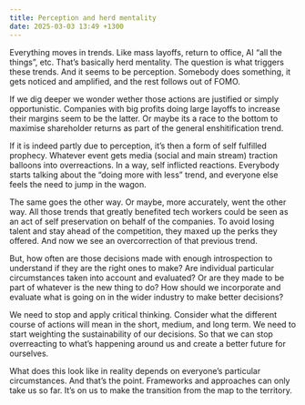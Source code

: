 ```yaml
---
title: Perception and herd mentality
date: 2025-03-03 13:49 +1300
---
```

Everything moves in trends. Like mass layoffs, return to office, AI “all the things”, etc. That’s basically herd mentality. The question is what triggers these trends. And it seems to be perception. Somebody does something, it gets noticed and amplified, and the rest follows out of FOMO.

If we dig deeper we wonder wether those actions are justified or simply opportunistic. Companies with big profits doing large layoffs to increase their margins seem to be the latter. Or maybe its a race to the bottom to maximise shareholder returns as part of the general enshitification trend.

If it is indeed partly due to perception, it’s then a form of self fulfilled prophecy. Whatever event gets media (social and main stream) traction balloons into overreactions. In a way, self inflicted reactions. Everybody starts talking about the “doing more with less” trend, and everyone else feels the need to jump in the wagon.

The same goes the other way. Or maybe, more accurately, went the other way. All those trends that greatly benefited tech workers could be seen as an act of self preservation on behalf of the companies. To avoid losing talent and stay ahead of the competition, they maxed up the perks they offered. And now we see an overcorrection of that previous trend.

But, how often are those decisions made with enough introspection to understand if they are the right ones to make? Are individual particular circumstances taken into account and evaluated? Or are they made to be part of whatever is the new thing to do? How should we incorporate and evaluate what is going on in the wider industry to make better decisions?

We need to stop and apply critical thinking. Consider what the different course of actions will mean in the short, medium, and long term. We need to start weighting the sustainability of our decisions. So that we can stop overreacting to what’s happening around us and create a better future for ourselves.

What does this look like in reality depends on everyone’s particular circumstances. And that’s the point. Frameworks and approaches can only take us so far. It’s on us to make the transition from the map to the territory.